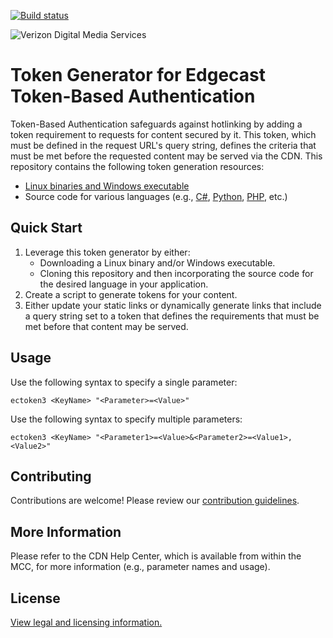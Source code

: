 [![Build status](https://ci.appveyor.com/api/projects/status/fv1xfec09184lpt4?svg=true)](https://ci.appveyor.com/project/HattanShobokshi/ectoken)

![Verizon Digital Media Services](https://images.verizondigitalmedia.com/2016/03/vdms-30.png)

# Token Generator for Edgecast Token-Based Authentication

Token-Based Authentication safeguards against hotlinking by adding a token requirement to requests for content secured by it. This token, which must be defined in the request URL's query string, defines the criteria that must be met before the requested content may be served via the CDN. This repository contains the following token generation resources:
- [Linux binaries and Windows executable](https://github.com/VerizonDigital/ectoken/releases/latest)
- Source code for various languages (e.g., [C#](c%23-ectoken/.), [Python](python-ectoken/.), [PHP](php-ectoken/.), etc.)

## Quick Start

1. Leverage this token generator by either:
   - Downloading a Linux binary and/or Windows executable.
   - Cloning this repository and then incorporating the source code for the desired language in your application.
2. Create a script to generate tokens for your content.
3. Either update your static links or dynamically generate links that include a query string set to a token that defines the requirements that must be met before that content may be served.

## Usage

Use the following syntax to specify a single parameter:

`ectoken3 <KeyName> "<Parameter>=<Value>"`

Use the following syntax to specify multiple parameters:

`ectoken3 <KeyName> "<Parameter1>=<Value>&<Parameter2>=<Value1>,<Value2>"`

## Contributing

Contributions are welcome! Please review our [contribution guidelines](CONTRIBUTING.md).

## More Information

Please refer to the CDN Help Center, which is available from within the MCC, for more information (e.g., parameter names and usage).

## License

[View legal and licensing information.](LICENSE.txt)
